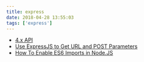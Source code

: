 ```yaml
---
title: express
date: 2018-04-28 13:55:03
tags: ['express']
---
```



* [4.x API](https://expressjs.com/en/api.html)
* [Use ExpressJS to Get URL and POST Parameters](https://scotch.io/tutorials/use-expressjs-to-get-url-and-post-parameters)
* [How To Enable ES6 Imports in Node.JS](https://timonweb.com/posts/how-to-enable-es6-imports-in-nodejs/)
